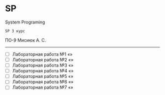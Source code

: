 # SP 
System Programing

` SP 3 курс `

ПО-9 Мисиюк А. С.

---

- [ ] Лабораторная работа №1 «»
- [ ] Лабораторная работа №2 «»
- [ ] Лабораторная работа №3 «»
- [ ] Лабораторная работа №4 «»
- [ ] Лабораторная работа №5 «»
- [ ] Лабораторная работа №6 «»
- [ ] Лабораторная работа №7 «»
